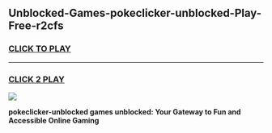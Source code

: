 
## Unblocked-Games-pokeclicker-unblocked-Play-Free-r2cfs
<h3>
<a href="https://premium76.site?title=pokeclicker-unblocked&ref=18A1">CLICK TO PLAY</a></h3>
<hr>

<h3>
<a href="https://premium76.site?title=pokeclicker-unblocked&ref=18A1">CLICK 2 PLAY</a>
  
</h3>

<a href="https://premium76.site?title=pokeclicker-unblocked&ref=18A1"><img src="https://clearcache.store/games.png"></a>


**pokeclicker-unblocked games unblocked: Your Gateway to Fun and Accessible Online Gaming**
